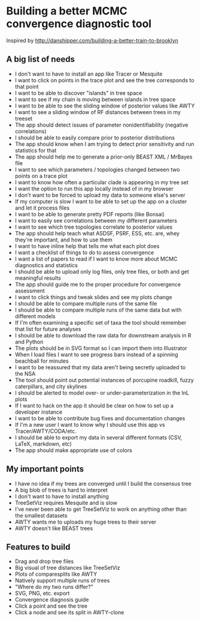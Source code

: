 # Building a better MCMC convergence diagnostic tool

Inspired by <http://danshipper.com/building-a-better-train-to-brooklyn>

## A big list of needs

* I don't want to have to install an app like Tracer or Mesquite
* I want to click on points in the trace plot and see the tree corresponds to that point
* I want to be able to discover "islands" in tree space
* I want to see if my chain is moving between islands in tree space
* I want to be able to see the sliding window of posterior values like AWTY
* I want to see a sliding window of RF distances between trees in my treeset
* The app should detect issues of parameter nonidentifiability (negative correlations)
* I should be able to easily compare prior to posterior distributions
* The app should know when I am trying to detect prior sensitivity and run statistics for that
* The app should help me to generate a prior-only BEAST XML / MrBayes file
* I want to see which parameters / topologies changed between two points on a trace plot
* I want to know how often a particular clade is appearing in my tree set
* I want the option to run this app locally instead of in my browser
* I don't want to be forced to upload my data to someone else's server
* If my computer is slow I want to be able to set up the app on a cluster and let it process files
* I want to be able to generate pretty PDF reports (like Bonsai)
* I want to easily see correlations between my different parameters
* I want to see which tree topologies correlate to posterior values
* The app should help teach what ASDSF, PSRF, ESS, etc. are, whey they're important, and how to use them
* I want to have inline help that tells me what each plot does
* I want a checklist of things to do to assess convergence
* I want a list of papers to read if I want to know more about MCMC diagnostics and statistics
* I should be able to upload only log files, only tree files, or both and get meaningful results
* The app should guide me to the proper procedure for convergence assessment
* I want to click things and tweak slides and see my plots change
* I should be able to compare multiple runs of the same file
* I should be able to compare multiple runs of the same data but with different models
* If I'm often examining a specific set of taxa the tool should remember that list for future analyses
* I should be able to download the raw data for downstream analysis in R and Python
* The plots should be in SVG format so I can import them into Illustrator
* When I load files I want to see progress bars instead of a spinning beachball for minutes
* I want to be reassured that my data aren't being secretly uploaded to the NSA
* The tool should point out potential instances of  porcupine roadkill, fuzzy caterpillars, and city skylines
* I should be alerted to model over- or under-parameterization in the lnL plots
* If I want to hack on the app it should be clear on how to set up a developer instance
* I want to be able to contribute bug fixes and documentation changes
* If I'm a new user I want to know why I should use this app vs Tracer/AWTY/CODA/etc.
* I should be able to export my data in several different formats (CSV, LaTeX, markdown, etc)
* The app should make appropriate use of colors

## My important points

* I have no idea if my trees are converged until I build the consensus tree
* A big blob of trees is hard to interpret
* I don't want to have to install anything
* TreeSetViz requires Mesquite and is slow
* I've never been able to get TreeSetViz to work on anything other than the smallest datasets
* AWTY wants me to uploads my huge trees to their server
* AWTY doesn't like BEAST trees

## Features to build

* Drag and drop tree files
* Big visual of tree distances like TreeSetViz
* Plots of comparesplits like AWTY
* Natively support multiple runs of trees
* "Where do my two runs differ?"
* SVG, PNG, etc. export
* Convergence diagnosis guide
* Click a point and see the tree
* Click a node and see its split in AWTY-clone
